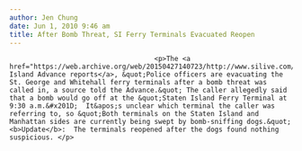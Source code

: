 ```yaml
---
author: Jen Chung
date: Jun 1, 2010 9:46 am
title: After Bomb Threat, SI Ferry Terminals Evacuated Reopen
---
```


	
										<p>The <a href="https://web.archive.org/web/20150427140723/http://www.silive.com/northshore/index.ssf/2010/06/police_evacuating_st_george_wh.html">Staten Island Advance reports</a>, &quot;Police officers are evacuating the St. George and Whitehall ferry terminals after a bomb threat was called in, a source told the Advance.&quot; The caller allegedly said that a bomb would go off at the &quot;Staten Island Ferry Terminal at 9:30 a.m.&#x201D;  It&apos;s unclear which terminal the caller was referring to, so &quot;Both terminals on the Staten Island and Manhattan sides are currently being swept by bomb-sniffing dogs.&quot; <b>Update</b>:  The terminals reopened after the dogs found nothing suspicious. </p>					
										
									
				